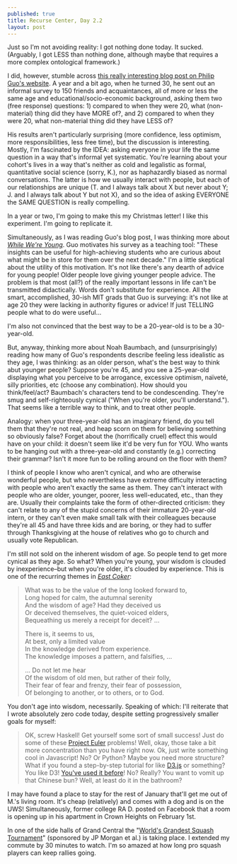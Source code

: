 ```yaml
---
published: true
title: Recurse Center, Day 2.2
layout: post
---
```

Just so I'm not avoiding reality: I got nothing done today. It sucked. (Arguably, I got LESS than nothing done, although maybe that requires a more complex ontological framework.)

I did, however, stumble across [this really interesting blog post on Philip Guo's website](http://pgbovine.net/high-achievers-turning-thirty.htm). A year and a bit ago, when he turned 30, he sent out an informal survey to 150 friends and acquaintances, all of more or less the same age and educational/socio-economic background, asking them two (free response) questions: 1) compared to when they were 20, what (non-material) thing did they have MORE of?, and 2) compared to when they were 20, what non-material thing did they have LESS of? 

His results aren't particularly surprising (more confidence, less optimism, more responsibilities, less free time), but the discussion is interesting. Mostly, I'm fascinated by the IDEA: asking everyone in your life the same question in a way that's informal yet systematic. You're learning about your cohort's lives in a way that's neither as cold and legalistic as formal, quantitative social science (sorry, K.), nor as haphazardly biased as normal conversations. The latter is how we usually interact with people, but each of our relationships are unique (T. and I always talk about X but never about Y; J. and I always talk about Y but not X), and so the idea of asking EVERYONE the SAME QUESTION is really compelling. 

In a year or two, I'm going to make this my Christmas letter! I like this experiment. I'm going to replicate it.   

Simultaneously, as I was reading Guo's blog post, I was thinking more about [*While We're Young*](https://amalex5.github.io/2016/01/10/recurse-center-day...-something.html). Guo motivates his survey as a teaching tool: "These insights can be useful for high-achieving students who are curious about what might be in store for them over the next decade." I'm a little skeptical about the utility of this motivation. It's not like there's any dearth of advice for young people! Older people love giving younger people advice. The problem is that most (all?) of the really important lessons in life can't be transmitted didactically. Words don't substitute for experience. All the smart, accomplished, 30-ish MIT grads that Guo  is surveying: it's not like at age 20 they were lacking in authority figures or advice! If just TELLING people what to do were useful...

I'm also not convinced that the best way to be a 20-year-old is to be a 30-year-old. 

But, anyway, thinking more about Noah Baumbach, and (unsurprisingly) reading how many of Guo's respondents describe feeling less idealistic as they age, I was thinking: as an older person, what's the best way to think abut younger people? Suppose you're 45, and you see a 25-year-old displaying what you perceive to be arrogance, excessive optimism, naïveté, silly priorities, etc (choose any combination). How should you think/feel/act? Baumbach's characters tend to be condescending. They're smug and self-righteously cynical ("When you're older, you'll understand."). That seems like a terrible way to think, and to treat other people. 

Analogy: when your three-year-old has an imaginary friend, do you tell them that they're not real, and heap scorn on them for believing something so obviously false? Forget about the (horrifically cruel) effect this would have on your child: it doesn't seem like it'd be very fun for YOU. Who wants to be hanging out with a three-year-old and constantly (e.g.) correcting their grammar? Isn't it more fun to be rolling around on the floor with them?

I think of people I know who aren't cynical, and who are otherwise wonderful people, but who nevertheless have extreme difficulty interacting with people who aren't exactly the same as them. They can't interact with people who are older, younger, poorer, less well-educated, etc., than they are. Usually their complaints take the form of other-directed criticism: they can't relate to any of the stupid concerns of their immature 20-year-old intern, or they can't even make small talk with their colleagues because they're all 45 and have three kids and are boring, or they had to suffer through Thanksgiving at the house of relatives who go to church and usually vote Republican.

I'm still not sold on the inherent wisdom of age. So people tend to get more cynical as they age. So what?  When you're young, your wisdom is clouded by inexperience–but when you're older, it's clouded by experience. This is one of the recurring themes in 
 [*East Coker*](http://www.davidgorman.com/4Quartets/2-coker.htm):

>What was to be the value of the long looked forward to,<br>
>Long hoped for calm, the autumnal serenity<br>
>And the wisdom of age? Had they deceived us<br>
>Or deceived themselves, the quiet-voiced elders,<br>
>Bequeathing us merely a receipt for deceit? ...<br>
>
>There is, it seems to us,<br>
>At best, only a limited value<br>
>In the knowledge derived from experience.<br>
>The knowledge imposes a pattern, and falsifies, ...<br>
>
>... Do not let me hear<br>
>Of the wisdom of old men, but rather of their folly,<br>
>Their fear of fear and frenzy, their fear of possession,<br>
>Of belonging to another, or to others, or to God.<br>

You don't age into wisdom, necessarily. Speaking of which: I'll reiterate that I wrote absolutely zero code today, despite setting progressively smaller goals for myself:

> OK, screw Haskell! Get yourself some sort of small success! Just do some of these [Project Euler](http://www.theatlantic.com/technology/archive/2011/06/how-i-failed-failed-and-finally-succeeded-at-learning-how-to-code/239855/) problems! Well, okay, those take a bit more concentration than you have right now. Ok, just write something cool in Javascript! No? Or Python? Maybe you need more structure? What if you found a step-by-step tutorial for like [D3.js](http://d3js.org/) or something? You like D3! [You've used it before](http://www.andrusia.com/gearseer)! No? Really? You want to vomit up that Chinese bun? Well, at least do it in the bathroom?

I may have found a place to stay for the rest of January that'll get me out of M.'s living room. It's cheap (relatively) and comes with a dog and is on the UWS! Simultaneously, former college RA D. posted on Facebook that a room is opening up in his apartment in Crown Heights on February 1st. 

In one of the side halls of Grand Central the "[World's Grandest Squash Tournament](http://www.tocsquash.com/)" (sponsored by JP Morgan et al.) is taking place. I extended my commute by 30 minutes to watch. I'm so amazed at how long pro squash players can keep rallies going.